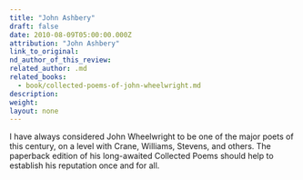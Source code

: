 ```yaml
---
title: "John Ashbery"
draft: false
date: 2010-08-09T05:00:00.000Z
attribution: "John Ashbery"
link_to_original:
nd_author_of_this_review:
related_author: .md
related_books:
  - book/collected-poems-of-john-wheelwright.md
description:
weight:
layout: none
---
```

I have always considered John Wheelwright to be one of the major poets of this century, on a level with Crane, Williams, Stevens, and others. The paperback edition of his long-awaited Collected Poems should help to establish his reputation once and for all.

